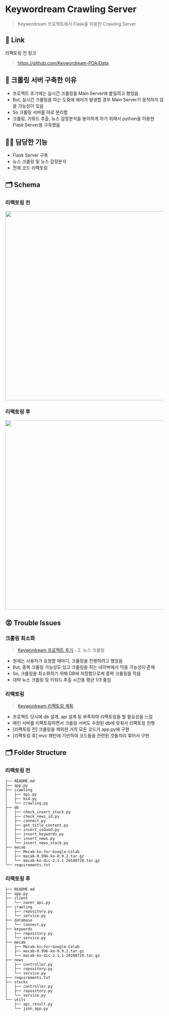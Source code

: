 # Keywordream Crawling Server
>Keywordream 프로젝트에서 Flask을 이용한 Crawling Server

## 🔗 Link
리팩토링 전 링크
>https://github.com/Keywordream-PDA/Data

## 📝 크롤링 서버 구축한 이유
- 프로젝트 초기에는 실시간 크롤링을 Main Server에 붙일려고 했었음  
- But, 실시간 크롤링을 하는 도중에 에러가 발생할 경우 Main Server가 동작하지 않을 가능성이 있음  
- So 크롤링 서버를 따로 분리함  
- 크롤링, 키워드 추출, 뉴스 감정분석을 용이하게 하기 위해서 python을 이용한 Flask Server을 구축했음

## 🙋‍♂️ 담당한 기능
- Flask Server 구축
- 뉴스 크롤링 및 뉴스 감정분석
- 전체 코드 리팩토링

## 🗂️ Schema
### 리팩토링 전
<img src="https://github.com/user-attachments/assets/2b32f526-97da-4d0f-86ae-3f39d65c395f" width="600" height="auto">

### 리팩토링 후
<img src="https://github.com/user-attachments/assets/a1955503-06bc-44a9-b3d5-ee3c26b60dfd" width="600" height="auto">

## 😡 Trouble Issues
### 크롤링 최소화
>[Keywordream 프로젝트 후기](https://velog.io/@rlgus9301/Keywordream-%ED%94%84%EB%A1%9C%EC%A0%9D%ED%8A%B8-%ED%9B%84%EA%B8%B0) - 2. 뉴스 크롤링
- 원래는 사용자가 요청할 때마다, 크롤링을 진행하려고 했었음
- But, 중복 크롤링 가능성도 있고 크롤링을 하는 네이버에서 막을 가능성이 존재
- So, 크롤링을 최소화하기 위해 DB에 저장함으로써 중복 크롤링을 막음
- 대략 뉴스 크롤링 및 키워드 추출 시간을 평균 1/3 줄임
### 리팩토링
> [Keywordream 리팩토링 계획](https://velog.io/@rlgus9301/Keywordream-%EB%A6%AC%ED%8C%A9%ED%86%A0%EB%A7%81-%EA%B3%84%ED%9A%8D)
- 프로젝트 당시에 db 설계, api 설계 등 부족하여 리팩토링을 할 필요성을 느낌
- 메인 서버를 리팩토링하면서 크롤링 서버도 수정된 db에 맞춰서 리팩토링 진행
- [리팩토링 전] 크롤링을 제외한 거의 모든 코드가 app.py에 구현
- [리팩토링 후] mvc 패턴에 기반하여 코드들을 관련된 것들끼리 묶어서 구현

## 🗂️ Folder Structure 
### 리팩토링 전
```
├── README.md
├── app.py
├── crawling
│   ├── api.py
│   ├── bs4.py
│   └── crawling.py
├── db
│   ├── check_insert_stock.py
│   ├── check_news_id.py
│   ├── connect.py
│   ├── get_title_content.py
│   ├── insert_isGood.py
│   ├── insert_keywords.py
│   ├── insert_news.py
│   └── insert_news_stock.py
├── mecab
│   ├── Mecab-ko-for-Google-Colab
│   ├── mecab-0.996-ko-0.9.2.tar.gz
│   └── mecab-ko-dic-2.1.1-20180720.tar.gz
└── requirements.txt
```
### 리팩토링 후
```
├── README.md
├── app.py
├── client
│   └── naver_api.py
├── crawling
│   ├── repository.py
│   └── service.py
├── database
│   └── connect.py
├── keywords
│   ├── repository.py
│   └── service.py
├── mecab
│   ├── Mecab-ko-for-Google-Colab
│   ├── mecab-0.996-ko-0.9.2.tar.gz
│   └── mecab-ko-dic-2.1.1-20180720.tar.gz
├── news
│   ├── controller.py
│   ├── repository.py
│   └── service.py
├── requirements.txt
├── stocks
│   ├── controller.py
│   ├── repository.py
│   └── service.py
└── utils
    ├── api_result.py
    └── json_app.py
```
